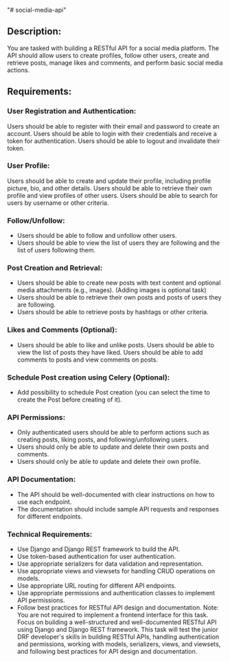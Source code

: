 "# social-media-api" 
## Description:
You are tasked with building a RESTful API for a social media platform. The API should allow users to create profiles, follow other users, create and retrieve posts, manage likes and comments, and perform basic social media actions.

## Requirements:
### User Registration and Authentication:
Users should be able to register with their email and password to create an account.
Users should be able to login with their credentials and receive a token for authentication.
Users should be able to logout and invalidate their token.
### User Profile:
Users should be able to create and update their profile, including profile picture, bio, and other details.
Users should be able to retrieve their own profile and view profiles of other users.
Users should be able to search for users by username or other criteria.
### Follow/Unfollow:
- Users should be able to follow and unfollow other users.
- Users should be able to view the list of users they are following and the list of users following them.
### Post Creation and Retrieval:
- Users should be able to create new posts with text content and optional media attachments (e.g., images). (Adding images is optional task)
- Users should be able to retrieve their own posts and posts of users they are following.
- Users should be able to retrieve posts by hashtags or other criteria.
### Likes and Comments (Optional):
- Users should be able to like and unlike posts. Users should be able to view the list of posts they have liked. Users should be able to add comments to posts and view comments on posts.

### Schedule Post creation using Celery (Optional):
- Add possibility to schedule Post creation (you can select the time to create the Post before creating of it).
### API Permissions:
- Only authenticated users should be able to perform actions such as creating posts, liking posts, and following/unfollowing users.
- Users should only be able to update and delete their own posts and comments.
- Users should only be able to update and delete their own profile.
### API Documentation:
- The API should be well-documented with clear instructions on how to use each endpoint.
- The documentation should include sample API requests and responses for different endpoints.
### Technical Requirements:
- Use Django and Django REST framework to build the API.
- Use token-based authentication for user authentication.
- Use appropriate serializers for data validation and representation.
- Use appropriate views and viewsets for handling CRUD operations on models.
- Use appropriate URL routing for different API endpoints.
- Use appropriate permissions and authentication classes to implement API permissions.
- Follow best practices for RESTful API design and documentation.
Note: You are not required to implement a frontend interface for this task. Focus on building a well-structured and well-documented RESTful API using Django and Django REST framework. This task will test the junior DRF developer's skills in building RESTful APIs, handling authentication and permissions, working with models, serializers, views, and viewsets, and following best practices for API design and documentation.
